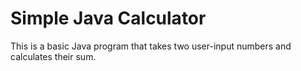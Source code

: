 # Simple Java Calculator

This is a basic Java program that takes two user-input numbers and calculates their sum.
